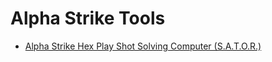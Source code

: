 # Alpha Strike Tools

<!-- - [BV calculator](./bv-calculator.html) -->
- [Alpha Strike Hex Play Shot Solving Computer (S.A.T.O.R.)](./sator_test.html)
<!-- - [Roll Hit Location Table](./HitLocationTable.html) -->
